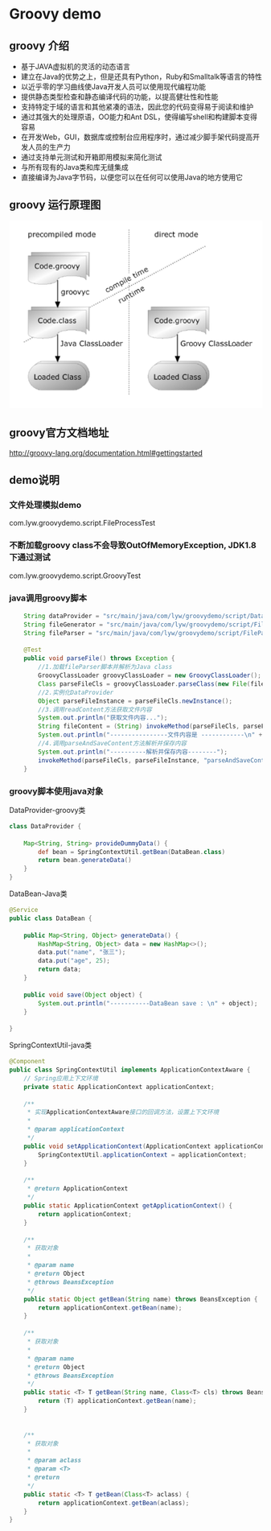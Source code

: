 # Groovy demo  

## groovy 介绍

* 基于JAVA虚拟机的灵活的动态语言
* 建立在Java的优势之上，但是还具有Python，Ruby和Smalltalk等语言的特性
* 以近乎零的学习曲线使Java开发人员可以使用现代编程功能
* 提供静态类型检查和静态编译代码的功能，以提高健壮性和性能
* 支持特定于域的语言和其他紧凑的语法，因此您的代码变得易于阅读和维护
* 通过其强大的处理原语，OO能力和Ant DSL，使得编写shell和构建脚本变得容易
* 在开发Web，GUI，数据库或控制台应用程序时，通过减少脚手架代码提高开发人员的生产力
* 通过支持单元测试和开箱即用模拟来简化测试
* 与所有现有的Java类和库无缝集成
* 直接编译为Java字节码，以便您可以在任何可以使用Java的地方使用它

## groovy 运行原理图
![groovy运行原理图](https://raw.githubusercontent.com/LiaoYiWei/groovydemo/master/doc/groovy.png)

## groovy官方文档地址
<http://groovy-lang.org/documentation.html#gettingstarted>

## demo说明
### 文件处理模拟demo  
com.lyw.groovydemo.script.FileProcessTest 

### 不断加载groovy class不会导致OutOfMemoryException, JDK1.8下通过测试  
com.lyw.groovydemo.script.GroovyTest

### java调用groovy脚本  
```java
    String dataProvider = "src/main/java/com/lyw/groovydemo/script/DataProvider.groovy";
    String fileGenerator = "src/main/java/com/lyw/groovydemo/script/FileGenerator.groovy";
    String fileParser = "src/main/java/com/lyw/groovydemo/script/FileParser.groovy";

    @Test
    public void parseFile() throws Exception {
        //1.加载fileParser脚本并解析为Java class
        GroovyClassLoader groovyClassLoader = new GroovyClassLoader();
        Class parseFileCls = groovyClassLoader.parseClass(new File(fileParser));
        //2.实例化DataProvider
        Object parseFileInstance = parseFileCls.newInstance();
        //3.调用readContent方法获取文件内容
        System.out.println("获取文件内容...");
        String fileContent = (String) invokeMethod(parseFileCls, parseFileInstance, "readContent", new ArrayList<>());
        System.out.println("----------------文件内容是 ------------\n" + fileContent);
        //4.调用parseAndSaveContent方法解析并保存内容
        System.out.println("----------解析并保存内容--------");
        invokeMethod(parseFileCls, parseFileInstance, "parseAndSaveContent", Lists.newArrayList(String.class), fileContent);
    }
```
### groovy脚本使用java对象  
DataProvider-groovy类
```groovy
class DataProvider {

    Map<String, String> provideDummyData() {
        def bean = SpringContextUtil.getBean(DataBean.class)
        return bean.generateData()
    }
}
```
DataBean-Java类
```java
@Service
public class DataBean {

    public Map<String, Object> generateData() {
        HashMap<String, Object> data = new HashMap<>();
        data.put("name", "张三");
        data.put("age", 25);
        return data;
    }

    public void save(Object object) {
        System.out.println("-----------DataBean save : \n" + object);
    }

}
```
SpringContextUtil-java类
```java
@Component
public class SpringContextUtil implements ApplicationContextAware {
    // Spring应用上下文环境
    private static ApplicationContext applicationContext;

    /**
     * 实现ApplicationContextAware接口的回调方法，设置上下文环境
     *
     * @param applicationContext
     */
    public void setApplicationContext(ApplicationContext applicationContext) {
        SpringContextUtil.applicationContext = applicationContext;
    }

    /**
     * @return ApplicationContext
     */
    public static ApplicationContext getApplicationContext() {
        return applicationContext;
    }

    /**
     * 获取对象
     *
     * @param name
     * @return Object
     * @throws BeansException
     */
    public static Object getBean(String name) throws BeansException {
        return applicationContext.getBean(name);
    }

    /**
     * 获取对象
     *
     * @param name
     * @return Object
     * @throws BeansException
     */
    public static <T> T getBean(String name, Class<T> cls) throws BeansException {
        return (T) applicationContext.getBean(name);
    }


    /**
     * 获取对象
     *
     * @param aclass
     * @param <T>
     * @return
     */
    public static <T> T getBean(Class<T> aclass) {
        return applicationContext.getBean(aclass);
    }
}
```







